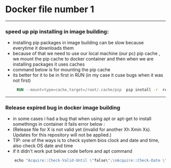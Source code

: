 # Docker file number 1
***
### speed up pip installing in image building:
- installing pip packages in image building can be slow because everytime it downloads them
- because of that we need to use our local machine (our pc) pip cache , we mount the pip cache 
to docker container and then when we are installing packages it uses caches
- command below is for mounting the pip cache
- its better for it to be in first in RUN (in my case it cuse bugs when it was not first)
```dockerfile
     RUN --mount=type=cache,target=/root/.cache/pip  pip install -r  requirements.txt 
```

***
### Release expired bug in docker image building
- in some cases i had a bug that when using apt or apt-get to install somethings
in container it fails error below :
-  (Release file for X is not valid yet (invalid for another Xh Xmin Xs). Updates for this repository will not be applied.)
- TIP: one of the ways is to check system bios clock and date and time, 
also check OS date and time
- if it didn't work put below code before and apt command
```dockerfile
    echo "Acquire::Check-Valid-Until \"false\";\nAcquire::Check-Date \"false\";" | cat > /etc/apt/apt.conf.d/10no--check-valid-until
```
